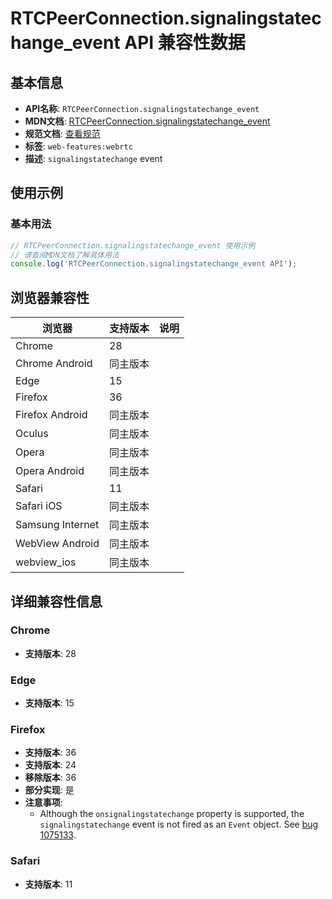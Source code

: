 # RTCPeerConnection.signalingstatechange_event API 兼容性数据

## 基本信息

- **API名称**: `RTCPeerConnection.signalingstatechange_event`
- **MDN文档**: [RTCPeerConnection.signalingstatechange_event](https://developer.mozilla.org/docs/Web/API/RTCPeerConnection/signalingstatechange_event)
- **规范文档**: [查看规范](https://w3c.github.io/webrtc-pc/#event-signalingstatechange)
- **标签**: `web-features:webrtc`
- **描述**: `signalingstatechange` event

## 使用示例

### 基本用法

```javascript
// RTCPeerConnection.signalingstatechange_event 使用示例
// 请查阅MDN文档了解具体用法
console.log('RTCPeerConnection.signalingstatechange_event API');
```

## 浏览器兼容性

| 浏览器 | 支持版本 | 说明 |
|--------|----------|------|
| Chrome | 28 |  |
| Chrome Android | 同主版本 |  |
| Edge | 15 |  |
| Firefox | 36 |  |
| Firefox Android | 同主版本 |  |
| Oculus | 同主版本 |  |
| Opera | 同主版本 |  |
| Opera Android | 同主版本 |  |
| Safari | 11 |  |
| Safari iOS | 同主版本 |  |
| Samsung Internet | 同主版本 |  |
| WebView Android | 同主版本 |  |
| webview_ios | 同主版本 |  |

## 详细兼容性信息

### Chrome

- **支持版本**: 28

### Edge

- **支持版本**: 15

### Firefox

- **支持版本**: 36
- **支持版本**: 24
- **移除版本**: 36
- **部分实现**: 是
- **注意事项**:
  - Although the `onsignalingstatechange` property is supported, the `signalingstatechange` event is not fired as an `Event` object. See [bug 1075133](https://bugzil.la/1075133).

### Safari

- **支持版本**: 11

